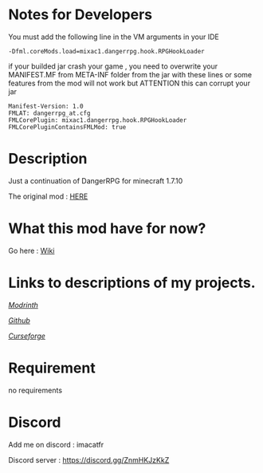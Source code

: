 # Notes for Developers

You must add the following line in the VM arguments in your IDE

    -Dfml.coreMods.load=mixac1.dangerrpg.hook.RPGHookLoader

if your builded jar crash your game , you need to overwrite your MANIFEST.MF from META-INF folder from the jar
with these lines or some features from the mod will not work but ATTENTION this can corrupt your jar

    Manifest-Version: 1.0
    FMLAT: dangerrpg_at.cfg
    FMLCorePlugin: mixac1.dangerrpg.hook.RPGHookLoader
    FMLCorePluginContainsFMLMod: true
    
# Description

Just a continuation of DangerRPG for minecraft 1.7.10

The original mod : [HERE](https://legacy.curseforge.com/minecraft/mc-mods/dangerrpg)

# What this mod have for now?

Go here : [Wiki](https://github.com/quentin452/DangerRPG-Continuation/wiki)

# Links to descriptions of my projects.

[*Modrinth*](https://modrinth.com/mod/dangerrpg-continuation)

[*Github*](https://github.com/quentin452/DangerRPG-Continuation)

[*Curseforge*](https://legacy.curseforge.com/minecraft/mc-mods/dangerrpg-continuation)

# Requirement

no requirements

# Discord

Add me on discord : imacatfr

Discord server : https://discord.gg/ZnmHKJzKkZ

